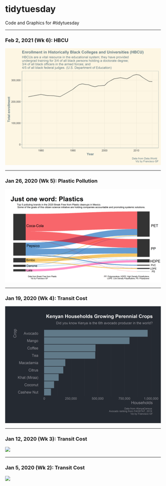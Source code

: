 # tidytuesday
Code and Graphics for #tidytuesday

***
### Feb 2, 2021 (Wk 6): HBCU
<img src=https://github.com/fgarza55/tidytuesday/blob/master/Output/2021_02_02_HBCU/HBCU.png />


***
### Jan 26, 2020 (Wk 5): Plastic Pollution
<img src="https://github.com/fgarza55/tidytuesday/blob/master/Output/2020_01_26_plastics/plastics_v2.png"   />

***
### Jan 19, 2020 (Wk 4): Transit Cost
<img src="https://github.com/fgarza55/tidytuesday/blob/master/Output/2020_01_19_kenya_census/kenya_census.png"   />

***
### Jan 12, 2020 (Wk 3): Transit Cost
<img src="https://github.com/fgarzafrech/tidytuesday/blob/master/Output/2020_01_12_tate_museum/tate_collection.png"  />

***
### Jan 5, 2020 (Wk 2): Transit Cost
<img src="https://github.com/fgarzafrech/tidytuesday/blob/master/Output/2020_01_05_transit_cost/transit_cost.png"  />
